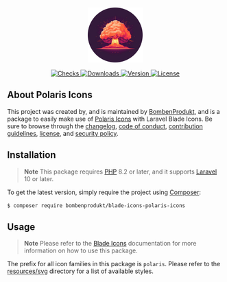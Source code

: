 <p align="center">
    <a href="https://bombenprodukt.com" target="_blank">
        <img src="https://raw.githubusercontent.com/BombenProdukt/assets/main/logo-text.svg" width="128" alt="BombenProdukt Logo" />
    </a>
</p>

<p align="center">
    <a href="https://github.com/BombenProdukt/blade-icons-polaris-icons/actions">
        <img src="https://badge.sh/github/check-runs/BombenProdukt/blade-icons-polaris-icons" alt="Checks" />
    </a>
    <a href="https://packagist.org/packages/bombenprodukt/blade-icons-polaris-icons">
        <img src="https://badge.sh/packagist/downloads/BombenProdukt/blade-icons-polaris-icons" alt="Downloads" />
    </a>
    <a href="https://packagist.org/packages/bombenprodukt/blade-icons-polaris-icons">
        <img src="https://badge.sh/packagist/version/BombenProdukt/blade-icons-polaris-icons" alt="Version" />
    </a>
    <a href="https://packagist.org/packages/bombenprodukt/blade-icons-polaris-icons">
        <img src="https://badge.sh/packagist/license/BombenProdukt/blade-icons-polaris-icons" alt="License" />
    </a>
</p>

## About Polaris Icons

This project was created by, and is maintained by [BombenProdukt](https://github.com/BombenProdukt), and is a package to easily make use of [Polaris Icons](https://www.npmjs.com/package/@shopify/polaris-icons) with Laravel Blade Icons. Be sure to browse through the [changelog](CHANGELOG.md), [code of conduct](.github/CODE_OF_CONDUCT.md), [contribution guidelines](.github/CONTRIBUTING.md), [license](LICENSE), and [security policy](.github/SECURITY.md).

## Installation

> **Note**
> This package requires [PHP](https://www.php.net/) 8.2 or later, and it supports [Laravel](https://laravel.com/) 10 or later.

To get the latest version, simply require the project using [Composer](https://getcomposer.org/):

```bash
$ composer require bombenprodukt/blade-icons-polaris-icons
```

## Usage

> **Note**
> Please refer to the [Blade Icons](https://github.com/BombenProdukt/blade-icons) documentation for more information on how to use this package.

The prefix for all icon families in this package is `polaris`. Please refer to the [resources/svg](/resources/svg) directory for a list of available styles.
